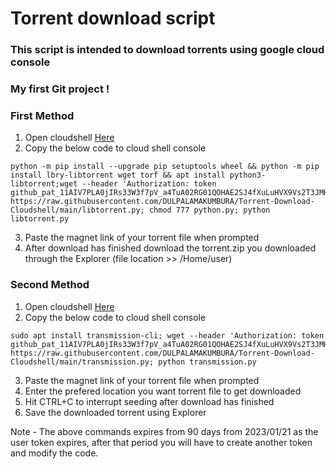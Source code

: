 # Torrent download script
### This script is intended to download torrents using google cloud console
### My first Git project !
### First Method
1. Open cloudshell [Here](https://shell.cloud.google.com)
2. Copy the below code to cloud shell console

```
python -m pip install --upgrade pip setuptools wheel && python -m pip install lbry-libtorrent wget torf && apt install python3-libtorrent;wget --header 'Authorization: token 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' https://raw.githubusercontent.com/DULPALAMAKUMBURA/Torrent-Download-Cloudshell/main/libtorrent.py; chmod 777 python.py; python libtorrent.py
```

3. Paste the magnet link of your torrent file when prompted
4. After download has finished download the torrent.zip you downloaded through the Explorer (file location >> /Home/user)

### Second Method
1. Open cloudshell [Here](https://shell.cloud.google.com)
2. Copy the below code to cloud shell console

```
sudo apt install transmission-cli; wget --header 'Authorization: token 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' https://raw.githubusercontent.com/DULPALAMAKUMBURA/Torrent-Download-Cloudshell/main/transmission.py; python transmission.py
```

3. Paste the magnet link of your torrent file when prompted
4. Enter the prefered location you want torrent file to get downloaded
5. Hit CTRL+C to interrupt seeding after download has finished
6. Save the downloaded torrent using Explorer

Note - The above commands expires from 90 days from 2023/01/21 as the user token expires, after that period you will have to create another token and modify the code.
